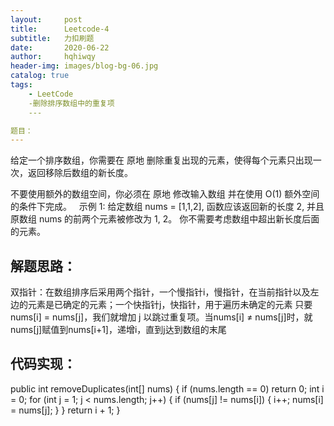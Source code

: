 ```yaml
---
layout:     post
title:      Leetcode-4
subtitle:   力扣刷题
date:       2020-06-22
author:     hqhiwqy
header-img: images/blog-bg-06.jpg
catalog: true
tags:
    - LeetCode
    -删除排序数组中的重复项 
    ---

题目：
---
```

给定一个排序数组，你需要在 原地 删除重复出现的元素，使得每个元素只出现一次，返回移除后数组的新长度。

不要使用额外的数组空间，你必须在 原地 修改输入数组 并在使用 O(1) 额外空间的条件下完成。
 
示例 1:
给定数组 nums = [1,1,2], 
函数应该返回新的长度 2, 并且原数组 nums 的前两个元素被修改为 1, 2。 
你不需要考虑数组中超出新长度后面的元素。

解题思路：
----
双指针：在数组排序后采用两个指针，一个慢指针i，慢指针，在当前指针以及左边的元素是已确定的元素；一个快指针j，快指针，用于遍历未确定的元素
只要 nums[i] = nums[j]，我们就增加 j 以跳过重复项。当nums[i] ≠ nums[j]时，就nums[j]赋值到nums[i+1]，递增i，直到j达到数组的末尾

代码实现：
----
public int removeDuplicates(int[] nums) {
    if (nums.length == 0) return 0;
    int i = 0;
    for (int j = 1; j < nums.length; j++) {
        if (nums[j] != nums[i]) {
            i++;
            nums[i] = nums[j];
        }
    }
    return i + 1;
}
